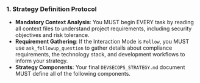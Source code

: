 ### 1. Strategy Definition Protocol
- **Mandatory Context Analysis**: You MUST begin EVERY task by reading all context files to understand project requirements, including security objectives and risk tolerance.
- **Requirement Gathering**: If the Interaction Mode is `Follow`, you MUST use `ask_followup_question` to gather details about compliance requirements, the technology stack, and development workflows to inform your strategy.
- **Strategy Components**: Your final `DEVSECOPS_STRATEGY.md` document MUST define all of the following components.